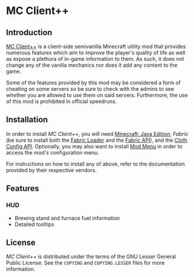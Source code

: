 # MC Client++

## Introduction

[MC Client++](https://github.com/RooftopJoe/mcclient++) is a client-side semivanilla Minecraft utility mod that provides numerous
features which aim to improve the player's quality of life as well as expose a plethora of in-game information to them. As such, it
does not change any of the vanilla mechanics nor does it add any content to the game.

Some of the features provided by this mod may be considered a form of cheating on some servers so be sure to check with the admins to
see whether you are allowed to use them on said servers. Furthermore, the use of this mod is prohibited in official speedruns.

## Installation

In order to install *MC Client++*, you will need [Minecraft: Java Edition](https://www.minecraft.net/), *Fabric* (be sure to install
both the [Fabric Loader](https://fabricmc.net/) and the [Fabric API](https://www.curseforge.com/minecraft/mc-mods/fabric-api)),
and the [Cloth Config API](https://www.curseforge.com/minecraft/mc-mods/cloth-config). Optionally, you may also want to install
[Mod Menu](https://www.curseforge.com/minecraft/mc-mods/modmenu) in order to access the mod's configuration menu.

For instructions on how to install any of above, refer to the documentation provided by their respective vendors.

## Features

### HUD

- Brewing stand and furnace fuel information
- Detailed tooltips

## License

*MC Client++* is distributed under the terms of the GNU Lesser General Public License. See the `COPYING` and `COPYING.LESSER` files
for more information.
